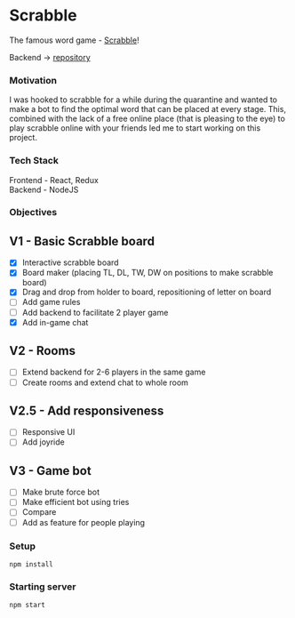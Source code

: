 # Scrabble 
The famous word game - [Scrabble](https://en.wikipedia.org/wiki/Scrabble)!

Backend -> [repository](https://github.com/hrishikeshshekhar/scrabble-backend)

### Motivation
I was hooked to scrabble for a while during the quarantine and wanted to make a bot to find the optimal word that can be placed at every stage. 
This, combined with the lack of a free online place (that is pleasing to the eye) to play scrabble online with your friends led me to start working on this project.

### Tech Stack
Frontend - React, Redux      
Backend - NodeJS

### Objectives

## V1 - Basic Scrabble board
 - [X] Interactive scrabble board
 - [X] Board maker (placing TL, DL, TW, DW on positions to make scrabble board)
 - [X] Drag and drop from holder to board, repositioning of letter on board
 - [ ] Add game rules
 - [ ] Add backend to facilitate 2 player game
 - [X] Add in-game chat

## V2 - Rooms
- [ ] Extend backend for 2-6 players in the same game
- [ ] Create rooms and extend chat to whole room

## V2.5 - Add responsiveness
- [ ] Responsive UI
- [ ] Add joyride

## V3 - Game bot
- [ ] Make brute force bot
- [ ] Make efficient bot using tries
- [ ] Compare
- [ ] Add as feature for people playing

### Setup 
```
npm install
```

### Starting server
```
npm start
```